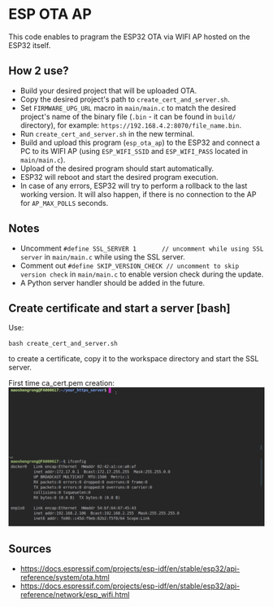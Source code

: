 # ESP OTA AP
This code enables to pragram the ESP32 OTA via WIFI AP hosted on the ESP32 itself.

## How 2 use?
* Build your desired project that will be uploaded OTA.
* Copy the desired project's path to `create_cert_and_server.sh`.
* Set `FIRMWARE_UPG_URL` macro in `main/main.c` to match the desired project's name of the binary file (`.bin` - it can be found in `build/` directory), for example: `https://192.168.4.2:8070/file_name.bin`.
* Run `create_cert_and_server.sh` in the new terminal.
* Build and upload this program (`esp_ota_ap`) to the ESP32 and connect a PC to its WIFI AP (using `ESP_WIFI_SSID` and `ESP_WIFI_PASS` located in `main/main.c`).
* Upload of the desired program should start automatically.
* ESP32 will reboot and start the desired program execution.
* In case of any errors, ESP32 will try to perform a rollback to the last working version. It will also happen, if there is no connection to the AP for `AP_MAX_POLLS` seconds.

## Notes
* Uncomment `#define SSL_SERVER 1       // uncomment while using SSL server` in `main/main.c` while using the SSL server.
* Comment out `#define SKIP_VERSION_CHECK // uncomment to skip version check` in `main/main.c` to enable version check during the update.
* A Python server handler should be added in the future.

## Create certificate and start a server [bash]
Use:
```shell
bash create_cert_and_server.sh
```
to create a certificate, copy it to the workspace directory and start the SSL server.

First time ca_cert.pem creation:
![image](images/cert.gif)


## Sources
* https://docs.espressif.com/projects/esp-idf/en/stable/esp32/api-reference/system/ota.html
* https://docs.espressif.com/projects/esp-idf/en/stable/esp32/api-reference/network/esp_wifi.html
